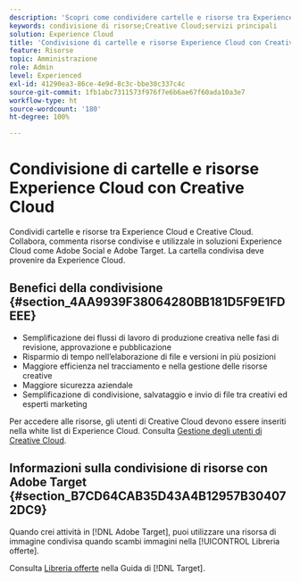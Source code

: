 ```yaml
---
description: 'Scopri come condividere cartelle e risorse tra Experience Cloud e Creative Cloud. '
keywords: condivisione di risorse;Creative Cloud;servizi principali
solution: Experience Cloud
title: 'Condivisione di cartelle e risorse Experience Cloud con Creative Cloud '
feature: Risorse
topic: Amministrazione
role: Admin
level: Experienced
exl-id: 41290ea3-86ce-4e9d-8c3c-bbe30c337c4c
source-git-commit: 1fb1abc7311573f976f7e6b6ae67f60ada10a3e7
workflow-type: ht
source-wordcount: '180'
ht-degree: 100%

---
```


# Condivisione di cartelle e risorse Experience Cloud con Creative Cloud

Condividi cartelle e risorse tra Experience Cloud e Creative Cloud. Collabora, commenta risorse condivise e utilizzale in soluzioni Experience Cloud come Adobe Social e Adobe Target. La cartella condivisa deve provenire da Experience Cloud.

## Benefici della condivisione {#section_4AA9939F38064280BB181D5F9E1FDEEE}

* Semplificazione dei flussi di lavoro di produzione creativa nelle fasi di revisione, approvazione e pubblicazione
* Risparmio di tempo nell’elaborazione di file e versioni in più posizioni
* Maggiore efficienza nel tracciamento e nella gestione delle risorse creative
* Maggiore sicurezza aziendale
* Semplificazione di condivisione, salvataggio e invio di file tra creativi ed esperti marketing

Per accedere alle risorse, gli utenti di Creative Cloud devono essere inseriti nella white list di Experience Cloud. Consulta [Gestione degli utenti di Creative Cloud](t-admin-add-cc-user.md#task_F36D4F1D49B44F09A54F7371810D2752).

## Informazioni sulla condivisione di risorse con Adobe Target {#section_B7CD64CAB35D43A4B12957B304072DC9}

Quando crei attività in [!DNL Adobe Target], puoi utilizzare una risorsa di immagine condivisa quando scambi immagini nella [!UICONTROL Libreria offerte].

Consulta [Libreria offerte](https://experienceleague.adobe.com/docs/target/using/experiences/offers/manage-content.html?lang=it) nella Guida di [!DNL Target].
